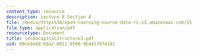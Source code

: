 ```yaml
---
content_type: resource
description: Lecture 8 Section A
file: /media/https%3A/open-learning-course-data-rc.s3.amazonaws.com/15-402-finance-theory-ii-spring-2003/00ce9a6866a2001195609bdd17974181_lec8acapitalstructure3.pdf
file_type: application/pdf
resourcetype: Document
title: lec8acapitalstructure3.pdf
uid: 00ce9a68-66a2-0011-9560-9bdd17974181
---
```

